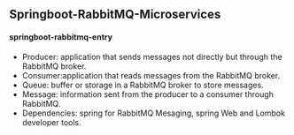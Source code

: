 ## Springboot-RabbitMQ-Microservices


#### springboot-rabbitmq-entry
- Producer: application that sends messages not directly but through the RabbitMQ broker. 
- Consumer:application that reads messages from the RabbitMQ broker.
- Queue: buffer or storage in a RabbitMQ broker to store messages.
- Message: information sent from the producer to a consumer through RabbitMQ.
- Dependencies: spring for RabbitMQ Mesaging, spring Web and Lombok developer tools.


